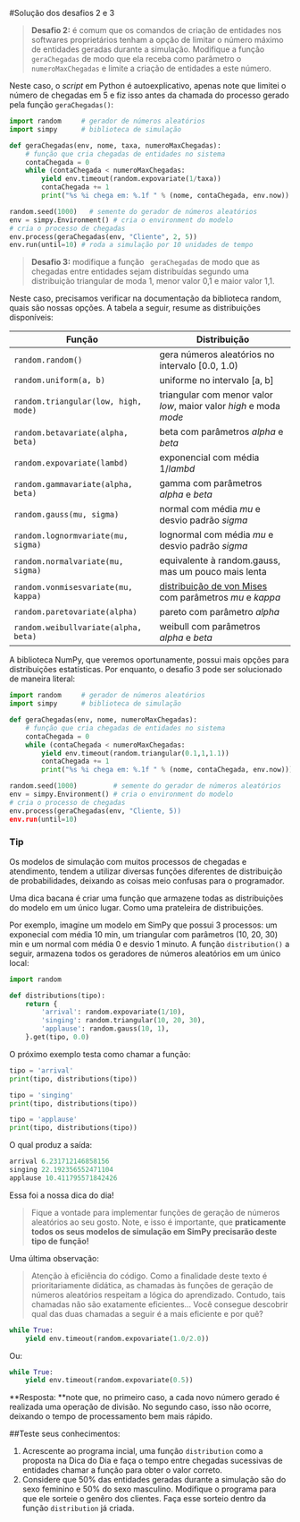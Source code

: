#Solução dos desafios 2 e 3


> **Desafio 2:** é comum que os comandos de criação de entidades nos softwares proprietários tenham a opção de limitar o número máximo de entidades geradas durante a simulação. 
Modifique a função ```
geraChegadas```
 de modo que ela receba como parâmetro o ```
numeroMaxChegadas```
 e limite a criação de entidades a este número.

Neste caso, o *script* em Python é autoexplicativo, apenas note que limitei o número de chegadas em 5 e fiz isso antes da chamada do processo gerado pela função ```geraChegadas()```:

```python
import random     # gerador de números aleatórios
import simpy      # biblioteca de simulação

def geraChegadas(env, nome, taxa, numeroMaxChegadas):
    # função que cria chegadas de entidades no sistema
    contaChegada = 0
    while (contaChegada < numeroMaxChegadas:
        yield env.timeout(random.expovariate(1/taxa))
        contaChegada += 1
        print("%s %i chega em: %.1f " % (nome, contaChegada, env.now))

random.seed(1000)   # semente do gerador de números aleatórios
env = simpy.Environment() # cria o environment do modelo
# cria o processo de chegadas
env.process(geraChegadas(env, "Cliente", 2, 5)) 
env.run(until=10) # roda a simulação por 10 unidades de tempo
```


> **Desafio 3:** modifique a função ```
geraChegadas```
 de modo que as chegadas entre entidades sejam distribuídas segundo uma distribuição triangular de moda 1, menor valor 0,1 e maior valor 1,1.


Neste caso, precisamos verificar na documentação da biblioteca random, quais são nossas opções. A tabela a seguir, resume as distribuições disponíveis:

| **Função** | **Distribuição** |
| -- | -- |
| ```random.random()``` | gera números aleatórios no intervalo [0.0, 1.0) |
| ```random.uniform(a, b)``` | uniforme no intervalo [a, b] |
| ```random.triangular(low, high, mode)``` | triangular com menor valor *low*, maior valor *high* e moda *mode* |
| ```random.betavariate(alpha, beta)``` | beta com parâmetros *alpha* e *beta* |
| ```random.expovariate(lambd)``` | exponencial com média 1/*lambd* |
| ```random.gammavariate(alpha, beta)``` | gamma com parâmetros *alpha* e *beta* |
| ```random.gauss(mu, sigma)``` | normal com média *mu* e desvio padrão *sigma* |
| ```random.lognormvariate(mu, sigma)``` | lognormal com média *mu* e desvio padrão *sigma* |
| ```random.normalvariate(mu, sigma)``` | equivalente à random.gauss, mas um pouco mais lenta |
| ```random.vonmisesvariate(mu, kappa)``` | [distribuição de von Mises](http://en.wikipedia.org/wiki/Von_Mises_distribution) com parâmetros *mu* e *kappa* |
| ```random.paretovariate(alpha)``` | pareto com parâmetro *alpha* |
| ```random.weibullvariate(alpha, beta)``` | weibull com parâmetros *alpha* e *beta* |

A biblioteca NumPy, que veremos oportunamente, possui mais opções para distribuições estatísticas. Por enquanto, o desafio 3 pode ser solucionado de maneira literal:

```python
import random     # gerador de números aleatórios
import simpy      # biblioteca de simulação

def geraChegadas(env, nome, numeroMaxChegadas):
    # função que cria chegadas de entidades no sistema
    contaChegada = 0
    while (contaChegada < numeroMaxChegadas:
        yield env.timeout(random.triangular(0.1,1,1.1))
        contaChegada += 1
        print("%s %i chega em: %.1f " % (nome, contaChegada, env.now)))

random.seed(1000)         # semente do gerador de números aleatórios
env = simpy.Environment() # cria o environment do modelo
# cria o processo de chegadas
env.process(geraChegadas(env, "Cliente, 5))
env.run(until=10)
```

### Tip
Os modelos de simulação com muitos processos de chegadas e atendimento, tendem a utilizar diversas funções diferentes de distribuição de probabilidades, deixando as coisas meio confusas para o programador.

Uma dica bacana é criar uma função que armazene todas as distribuições do modelo em um único lugar. Como uma prateleira de distribuições.

Por exemplo, imagine um modelo em SimPy que possui 3 processos: um exponecial com média 10 min, um triangular com parâmetros (10, 20, 30) min e um normal com média 0 e desvio 1 minuto. A função ```distribution()``` a seguir, armazena todos os geradores de números aleatórios em um único local:

```python
import random

def distributions(tipo):
    return {
        'arrival': random.expovariate(1/10),
        'singing': random.triangular(10, 20, 30),
        'applause': random.gauss(10, 1),
    }.get(tipo, 0.0)
```

O próximo exemplo testa como chamar a função:
```python 
tipo = 'arrival'
print(tipo, distributions(tipo))

tipo = 'singing'
print(tipo, distributions(tipo))

tipo = 'applause'
print(tipo, distributions(tipo))
```

 O qual produz a saída:
```python 
arrival 6.231712146858156
singing 22.192356552471104
applause 10.411795571842426
```

Essa foi a nossa dica do dia!

>Fique a vontade para implementar funções de geração de números aleatórios ao seu gosto. Note, e isso é importante, que **praticamente todos os seus modelos de simulação em SimPy precisarão deste tipo de função!**

Uma última observação:
>Atenção à eficiência do código. Como a finalidade deste texto é prioritariamente didática, as chamadas às funções de geração de números aleatórios respeitam a lógica do aprendizado. Contudo, tais chamadas não são exatamente eficientes... Você consegue descobrir qual das duas chamadas a seguir é a mais eficiente e por quê?

```python
while True:
    yield env.timeout(random.expovariate(1.0/2.0))
```
Ou:
```python
while True:
    yield env.timeout(random.expovariate(0.5))
```

**Resposta: **note que, no primeiro caso, a cada novo número gerado é realizada uma operação de divisão. No segundo caso, isso não ocorre, deixando o tempo de processamento bem mais rápido.

##Teste seus conhecimentos:
1. Acrescente ao programa incial, uma função ```distribution``` como a proposta na Dica do Dia e faça o tempo entre chegadas sucessivas de entidades chamar a função para obter o valor correto.
2. Considere que 50% das entidades geradas durante a simulação são do sexo feminino e 50% do sexo masculino. Modifique o programa para que ele sorteie o genêro dos clientes. Faça esse sorteio dentro da função ```distribution``` já criada.

